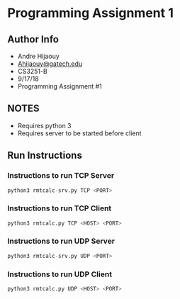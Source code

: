 # Programming Assignment 1

## Author Info

- Andre Hijaouy
- Ahijaouy@gatech.edu
- CS3251-B
- 9/17/18
- Programming Assignment #1

## NOTES

- Requires python 3
- Requires server to be started before client

## Run Instructions

### Instructions to run TCP Server

```python
python3 rmtcalc-srv.py TCP <PORT>
```

### Instructions to run TCP Client

```python
python3 rmtcalc.py TCP <HOST> <PORT>
```

### Instructions to run UDP Server

```python
python3 rmtcalc-srv.py UDP <PORT>
```

### Instructions to run UDP Client

```python
python3 rmtcalc.py UDP <HOST> <PORT>
```